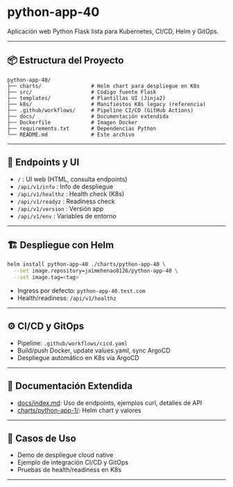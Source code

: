 # python-app-40

Aplicación web Python Flask lista para Kubernetes, CI/CD, Helm y GitOps.

---

## 📦 Estructura del Proyecto

```
python-app-40/
├── charts/                # Helm chart para despliegue en K8s
├── src/                   # Código fuente Flask
├── templates/             # Plantillas UI (Jinja2)
├── k8s/                   # Manifiestos K8s legacy (referencia)
├── .github/workflows/     # Pipeline CI/CD (GitHub Actions)
├── docs/                  # Documentación extendida
├── Dockerfile             # Imagen Docker
├── requirements.txt       # Dependencias Python
└── README.md              # Este archivo
```

---

## 🚀 Endpoints y UI

- `/` : UI web (HTML, consulta endpoints)
- `/api/v1/info` : Info de despliegue
- `/api/v1/healthz` : Health check (K8s)
- `/api/v1/readyz` : Readiness check
- `/api/v1/version` : Versión app
- `/api/v1/env` : Variables de entorno

---

## 🏗️ Despliegue con Helm

```sh
helm install python-app-40 ./charts/python-app-40 \
  --set image.repository=jaimehenao8126/python-app-40 \
  --set image.tag=<tag>
```

- Ingress por defecto: `python-app-40.test.com`
- Health/readiness: `/api/v1/healthz`

---

## ⚙️ CI/CD y GitOps

- Pipeline: `.github/workflows/cicd.yaml`
- Build/push Docker, update values.yaml, sync ArgoCD
- Despliegue automático en K8s vía ArgoCD

---

## 📝 Documentación Extendida

- [docs/index.md](./docs/index.md): Uso de endpoints, ejemplos curl, detalles de API
- [charts/python-app-1/](./charts/python-app-40/): Helm chart y valores

---

## 🧩 Casos de Uso

- Demo de despliegue cloud native
- Ejemplo de integración CI/CD y GitOps
- Pruebas de health/readiness en K8s

---
